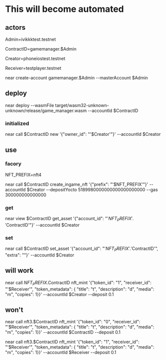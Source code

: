 # This will become automated

## actors

Admin=ivikkktest.testnet

ContractID=gamemanager.$Admin

Creator=phoneiostest.testnet

Receiver=testplayer.testnet

near create-account gamemanager.$Admin --masterAccount $Admin

## deploy

near deploy --wasmFile target/wasm32-unknown-unknown/release/game_manager.wasm --accountId $ContractID

### initialized

near call $ContractID new '{"owner_id": "'$Creator'"}' --accountId $Creator

## use

### facory

NFT_PREFIX=nft4

near call $ContractID create_ingame_nft '{"prefix": "'$NFT_PREFIX'"}' --accountId $Creator --depositYocto 5189980000000000000000000 --gas 300000000000000

### get

near view $ContractID get_asset '{"account_id": "'$NFT_PREFIX'.'$ContractID'"}' --accountId $Creator

### set

near call $ContractID set_asset '{"account_id": "'$NFT_PREFIX'.'$ContractID'", "extra": ""}' --accountId $Creator

## will work

near call $NFT_PREFIX.$ContractID nft_mint '{"token_id": "1", "receiver_id": "'$Receiver'", "token_metadata": { "title": "t", "description": "d", "media": "m", "copies": 1}}' --accountId $Creator --deposit 0.1

## won't

near call nft3.$ContractID nft_mint '{"token_id": "0", "receiver_id": "'$Receiver'", "token_metadata": { "title": "t", "description": "d", "media": "m", "copies": 1}}' --accountId $ContractID --deposit 0.1

near call nft3.$ContractID nft_mint '{"token_id": "1", "receiver_id": "'$Receiver'", "token_metadata": { "title": "t", "description": "d", "media": "m", "copies": 1}}' --accountId $Receiver --deposit 0.1
